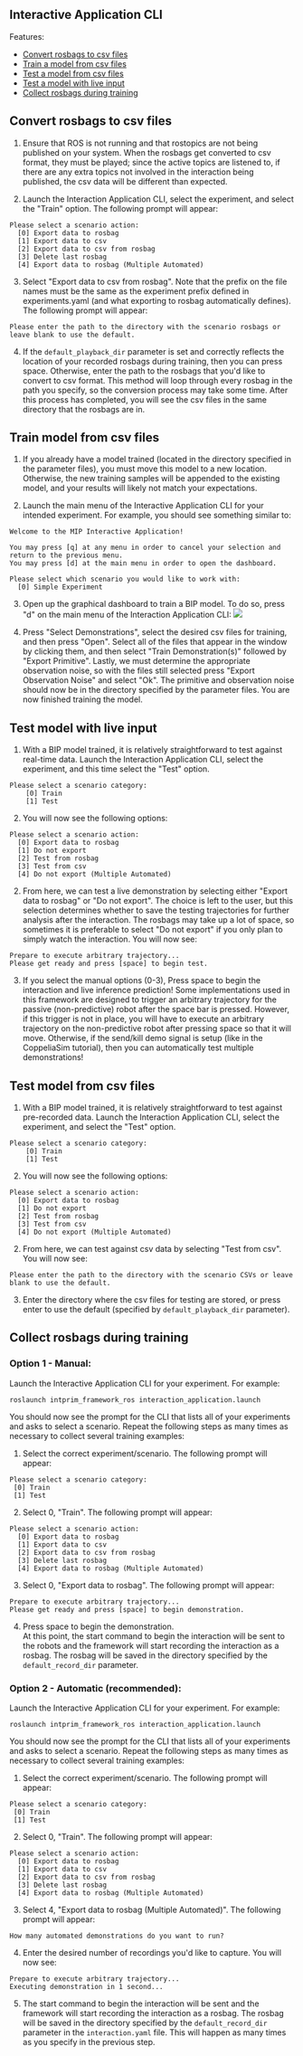 ## Interactive Application CLI

Features:
* [Convert rosbags to csv files](#convert-rosbags-to-csv-files)
* [Train a model from csv files](#train-model-from-csv-files)
* [Test a model from csv files](#test-model-from-csv-files)
* [Test a model with live input](#test-model-with-live-input)
* [Collect rosbags during training](#collect-rosbags-during-training)

## Convert rosbags to csv files

1. Ensure that ROS is not running and that rostopics are not being published on your system. When the rosbags get converted to csv format, they must be played; since the active topics are listened to, if there are any extra topics not involved in the interaction being published, the csv data will be different than expected. 

2. Launch the Interaction Application CLI, select the experiment, and select the "Train" option. The following prompt will appear: 
```
Please select a scenario action:
  [0] Export data to rosbag
  [1] Export data to csv
  [2] Export data to csv from rosbag
  [3] Delete last rosbag
  [4] Export data to rosbag (Multiple Automated)
```

3. Select "Export data to csv from rosbag". Note that the prefix on the file names must be the same as the experiment prefix defined in experiments.yaml (and what exporting to rosbag automatically defines). The following prompt will appear:
```
Please enter the path to the directory with the scenario rosbags or leave blank to use the default.
```

4. If the `default_playback_dir` parameter is set and correctly reflects the location of your recorded rosbags during training, then you can press space. Otherwise, enter the path to the rosbags that you'd like to convert to csv format. This method will loop through every rosbag in the path you specify, so the conversion process may take some time. After this process has completed, you will see the csv files in the same directory that the rosbags are in.


## Train model from csv files
1. If you already have a model trained (located in the directory specified in the parameter files), you must move this model to a new location. Otherwise, the new training samples will be appended to the existing model, and your results will likely not match your expectations.

2. Launch the main menu of the Interactive Application CLI for your intended experiment. For example, you should see something similar to:

```
Welcome to the MIP Interactive Application!

You may press [q] at any menu in order to cancel your selection and return to the previous menu.
You may press [d] at the main menu in order to open the dashboard.

Please select which scenario you would like to work with:
  [0] Simple Experiment
```

3. Open up the graphical dashboard to train a BIP model. To do so, press "d" on the main menu of the Interaction Application CLI:
![](../media/dashboard.png)

4. Press "Select Demonstrations", select the desired csv files for training, and then press "Open". Select all of the files that appear in the window by clicking them, and then select "Train Demonstration(s)" followed by "Export Primitive". Lastly, we must determine the appropriate observation noise, so with the files still selected press "Export Observation Noise" and select "Ok". The primitive and observation noise should now be in the directory specified by the parameter files. You are now finished training the model.
 
## Test model with live input

1. With a BIP model trained, it is relatively straightforward to test against real-time data. Launch the Interaction Application CLI, select the experiment, and this time select the "Test" option.
```
Please select a scenario category:
    [0] Train
    [1] Test
```

2. You will now see the following options:
```
Please select a scenario action:
  [0] Export data to rosbag
  [1] Do not export
  [2] Test from rosbag
  [3] Test from csv
  [4] Do not export (Multiple Automated)
```

2. From here, we can test a live demonstration by selecting either "Export data to rosbag" or "Do not export". The choice is left to the user, but this selection determines whether to save the testing trajectories for further analysis after the interaction. The rosbags may take up a lot of space, so sometimes it is preferable to select "Do not export" if you only plan to simply watch the interaction. You will now see:

```
Prepare to execute arbitrary trajectory...
Please get ready and press [space] to begin test.
```

3. If you select the manual options (0-3), Press space to begin the interaction and live inference prediction! Some implementations used in this framework are designed to trigger an arbitrary trajectory for the passive (non-predictive) robot after the space bar is pressed. However, if this trigger is not in place, you will have to execute an arbitrary trajectory on the non-predictive robot after pressing space so that it will move. Otherwise, if the send/kill demo signal is setup (like in the CoppeliaSim tutorial), then you can automatically test multiple demonstrations!

## Test model from csv files

1. With a BIP model trained, it is relatively straightforward to test against pre-recorded data. Launch the Interaction Application CLI, select the experiment, and select the "Test" option.
```
Please select a scenario category:
    [0] Train
    [1] Test
```

2. You will now see the following options:
```
Please select a scenario action:
  [0] Export data to rosbag
  [1] Do not export
  [2] Test from rosbag
  [3] Test from csv
  [4] Do not export (Multiple Automated)

```

2. From here, we can test against csv data by selecting "Test from csv". You will now see:

```
Please enter the path to the directory with the scenario CSVs or leave blank to use the default.
```

3. Enter the directory where the csv files for testing are stored, or press enter to use the default (specified by `default_playback_dir` parameter).


## Collect rosbags during training
### Option 1 - Manual:
Launch the Interactive Application CLI for your experiment. For example:
```
roslaunch intprim_framework_ros interaction_application.launch
```
You should now see the prompt for the CLI that lists all of your experiments and asks to select a scenario. Repeat the following steps as many times as necessary to collect several training examples:

1. Select the correct experiment/scenario. The following prompt will appear:
 ```
Please select a scenario category:
  [0] Train
  [1] Test
```
2. Select 0, "Train". The following prompt will appear:
```
Please select a scenario action:
  [0] Export data to rosbag
  [1] Export data to csv
  [2] Export data to csv from rosbag
  [3] Delete last rosbag
  [4] Export data to rosbag (Multiple Automated)
```
3. Select 0, "Export data to rosbag". The following prompt will appear:
```
Prepare to execute arbitrary trajectory...
Please get ready and press [space] to begin demonstration.
```
4. Press space to begin the demonstration. <br> 
At this point, the start command to begin the interaction will be sent to the robots and the framework will start recording the interaction as a rosbag. The rosbag will be saved in the directory specified by the `default_record_dir` parameter.


### Option 2 - Automatic (recommended):
Launch the Interactive Application CLI for your experiment. For example:
```
roslaunch intprim_framework_ros interaction_application.launch
```
You should now see the prompt for the CLI that lists all of your experiments and asks to select a scenario. Repeat the following steps as many times as necessary to collect several training examples:

1. Select the correct experiment/scenario. The following prompt will appear:
 ```
Please select a scenario category:
  [0] Train
  [1] Test
```
2. Select 0, "Train". The following prompt will appear:
```
Please select a scenario action:
  [0] Export data to rosbag
  [1] Export data to csv
  [2] Export data to csv from rosbag
  [3] Delete last rosbag
  [4] Export data to rosbag (Multiple Automated)
```
3. Select 4, "Export data to rosbag (Multiple Automated)". The following prompt will appear:
```
How many automated demonstrations do you want to run?
```
4. Enter the desired number of recordings you'd like to capture. You will now see:<br>
```
Prepare to execute arbitrary trajectory...
Executing demonstration in 1 second...
```
5. The start command to begin the interaction will be sent and the framework will start recording the interaction as a rosbag. The rosbag will be saved in the directory specified by the `default_record_dir` parameter in the `interaction.yaml` file. This will happen as many times as you specify in the previous step.
